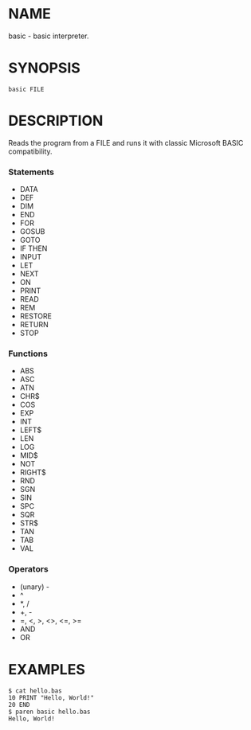 # NAME
basic - basic interpreter.

# SYNOPSIS

    basic FILE

# DESCRIPTION
Reads the program from a FILE and runs it with classic Microsoft BASIC compatibility.

### Statements
- DATA
- DEF
- DIM
- END
- FOR
- GOSUB
- GOTO
- IF THEN
- INPUT
- LET
- NEXT
- ON
- PRINT
- READ
- REM
- RESTORE
- RETURN
- STOP

### Functions
- ABS
- ASC
- ATN
- CHR$
- COS
- EXP
- INT
- LEFT$
- LEN
- LOG
- MID$
- NOT
- RIGHT$
- RND
- SGN
- SIN
- SPC
- SQR
- STR$
- TAN
- TAB
- VAL

### Operators
- (unary) -
- ^
- *, /
- +, -
- =, <, >, <>, <=, >=
- AND
- OR

# EXAMPLES

    $ cat hello.bas
    10 PRINT "Hello, World!"
    20 END
    $ paren basic hello.bas
    Hello, World!
